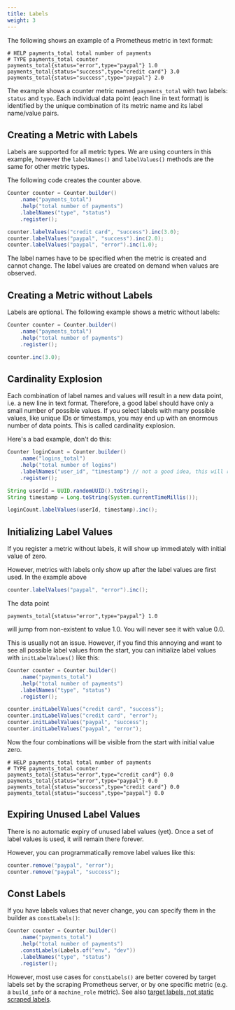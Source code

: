 ```yaml
---
title: Labels
weight: 3
---
```


The following shows an example of a Prometheus metric in text format:

```
# HELP payments_total total number of payments
# TYPE payments_total counter
payments_total{status="error",type="paypal"} 1.0
payments_total{status="success",type="credit card"} 3.0
payments_total{status="success",type="paypal"} 2.0
```

The example shows a counter metric named `payments_total` with two labels: `status` and `type`. Each individual data point (each line in text format) is identified by the unique combination of its metric name and its label name/value pairs.

## Creating a Metric with Labels

Labels are supported for all metric types. We are using counters in this example, however the `labelNames()` and `labelValues()` methods are the same for other metric types.

The following code creates the counter above.

```java
Counter counter = Counter.builder()
    .name("payments_total")
    .help("total number of payments")
    .labelNames("type", "status")
    .register();

counter.labelValues("credit card", "success").inc(3.0);
counter.labelValues("paypal", "success").inc(2.0);
counter.labelValues("paypal", "error").inc(1.0);
```

The label names have to be specified when the metric is created and cannot change. The label values are created on demand when values are observed.

## Creating a Metric without Labels

Labels are optional. The following example shows a metric without labels:

```java
Counter counter = Counter.builder()
    .name("payments_total")
    .help("total number of payments")
    .register();

counter.inc(3.0);
```

## Cardinality Explosion

Each combination of label names and values will result in a new data point, i.e. a new line in text format.
Therefore, a good label should have only a small number of possible values.
If you select labels with many possible values, like unique IDs or timestamps, you may end up with an enormous number of data points.
This is called cardinality explosion.

Here's a bad example, don't do this:

```java
Counter loginCount = Counter.builder()
    .name("logins_total")
    .help("total number of logins")
    .labelNames("user_id", "timestamp") // not a good idea, this will result in too many data points
    .register();

String userId = UUID.randomUUID().toString();
String timestamp = Long.toString(System.currentTimeMillis());

loginCount.labelValues(userId, timestamp).inc();
```

## Initializing Label Values

If you register a metric without labels, it will show up immediately with initial value of zero.

However, metrics with labels only show up after the label values are first used. In the example above

```java
counter.labelValues("paypal", "error").inc();
```

The data point

```
payments_total{status="error",type="paypal"} 1.0
```

will jump from non-existent to value 1.0. You will never see it with value 0.0.

This is usually not an issue. However, if you find this annoying and want to see all possible label values from the start, you can initialize label values with `initLabelValues()` like this:

```java
Counter counter = Counter.builder()
    .name("payments_total")
    .help("total number of payments")
    .labelNames("type", "status")
    .register();

counter.initLabelValues("credit card", "success");
counter.initLabelValues("credit card", "error");
counter.initLabelValues("paypal", "success");
counter.initLabelValues("paypal", "error");
```

Now the four combinations will be visible from the start with initial value zero.

```
# HELP payments_total total number of payments
# TYPE payments_total counter
payments_total{status="error",type="credit card"} 0.0
payments_total{status="error",type="paypal"} 0.0
payments_total{status="success",type="credit card"} 0.0
payments_total{status="success",type="paypal"} 0.0
```

## Expiring Unused Label Values

There is no automatic expiry of unused label values (yet). Once a set of label values is used, it will remain there forever.

However, you can programmatically remove label values like this:

```java
counter.remove("paypal", "error");
counter.remove("paypal", "success");
```

## Const Labels

If you have labels values that never change, you can specify them in the builder as `constLabels()`:

```java
Counter counter = Counter.builder()
    .name("payments_total")
    .help("total number of payments")
    .constLabels(Labels.of("env", "dev"))
    .labelNames("type", "status")
    .register();
```

However, most use cases for `constLabels()` are better covered by target labels set by the scraping Prometheus server,
or by one specific metric (e.g. a `build_info` or a `machine_role` metric). See also
[target labels, not static scraped labels](https://prometheus.io/docs/instrumenting/writing_exporters/#target-labels-not-static-scraped-labels).
